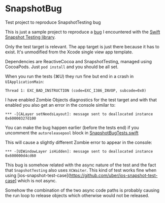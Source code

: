# SnapshotBug
Test project to reproduce SnapshotTesting bug

This is just a sample project to reproduce a [bug](https://github.com/pointfreeco/swift-snapshot-testing/issues/163) I encountered with the [Swift Snapshot Testing library](https://github.com/pointfreeco/swift-snapshot-testing).

Only the test target is relevant. The app target is just there because it has to exist. It's unmodified from the Xcode single view app template.

Dependencies are ReactiveCocoa and SnapshotTesting, managed using CocoaPods. Just `pod install` and you should be all set.

When you run the tests (⌘U) they run fine but end in a crash in `UIApplicationMain`:

`Thread 1: EXC_BAD_INSTRUCTION (code=EXC_I386_INVOP, subcode=0x0)`

I have enabled Zombie Objects diagnostics for the test target and with that enabled you also get an error in the console similar to:

`*** -[CALayer setNeedsLayout]: message sent to deallocated instance 0x60000327d100`

You can make the bug happen earlier (before the tests end) if you uncomment the `autoreleasepool` block in [SnapshotBugTests.swift](https://github.com/mluisbrown/SnapshotBug/blob/master/SnapshotBugTests/SnapshotBugTests.swift#L11)

This will cause a slightly different Zombie error to appear in the console:

`*** -[UIWindowLayer isHidden]: message sent to deallocated instance 0x600000d4cd60`

This bug is somehow related with the async nature of the test and the fact that `SnapshotTesting` also uses `XCWaiter`. This kind of test works fine when using [ios-snapshot-test-case](https://github.com/uber/ios-snapshot-test-case] which is not async.

Somehow the combination of the two async code paths is probably causing the run loop to release objects which otherwise would not be released.
